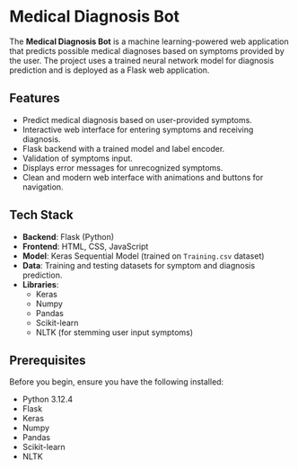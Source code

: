 # Medical Diagnosis Bot

The **Medical Diagnosis Bot** is a machine learning-powered web application that predicts possible medical diagnoses based on symptoms provided by the user. The project uses a trained neural network model for diagnosis prediction and is deployed as a Flask web application.

## Features

- Predict medical diagnosis based on user-provided symptoms.
- Interactive web interface for entering symptoms and receiving diagnosis.
- Flask backend with a trained model and label encoder.
- Validation of symptoms input.
- Displays error messages for unrecognized symptoms.
- Clean and modern web interface with animations and buttons for navigation.

## Tech Stack

- **Backend**: Flask (Python)
- **Frontend**: HTML, CSS, JavaScript
- **Model**: Keras Sequential Model (trained on `Training.csv` dataset)
- **Data**: Training and testing datasets for symptom and diagnosis prediction.
- **Libraries**: 
  - Keras
  - Numpy
  - Pandas
  - Scikit-learn
  - NLTK (for stemming user input symptoms)

## Prerequisites

Before you begin, ensure you have the following installed:

- Python 3.12.4
- Flask
- Keras
- Numpy
- Pandas
- Scikit-learn
- NLTK
